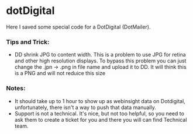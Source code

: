 # dotDigital

Here I saved some special code for a DotDigital (DotMailer). 

### Tips and Trick:
- DD shrink JPG to content width. This is a problem to use JPG for retina and other high resolution displays. To bypass this problem you can just change the .jpn -> .png in file name and upload it to DD. It will think this is a PNG and will not reduice this size


### Notes:
- It should take up to 1 hour to show up as webinsight data on Dotdigital, unfortunately, there isn't a way to push that data manually. 
- Support is not a technical. It's nice, but not too helpful, so you need to ask them to create a ticket for you and there you will can find Technical team.


